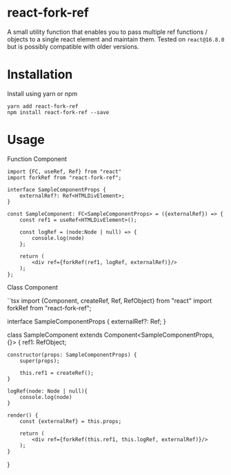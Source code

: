 # react-fork-ref

A small utility function that enables you to pass multiple ref functions / objects to a single react element and maintain them.
Tested on `react@16.8.0` but is possibly compatible with older versions. 

# Installation

Install using yarn or npm

```
yarn add react-fork-ref
npm install react-fork-ref --save
```

# Usage

Function Component

```tsx
import {FC, useRef, Ref} from "react"
import forkRef from "react-fork-ref";

interface SampleComponentProps {
    externalRef?: Ref<HTMLDivElement>;
}

const SampleComponent: FC<SampleComponentProps> = ({externalRef}) => {
    const ref1 = useRef<HTMLDivElement>();
    
    const logRef = (node:Node | null) => {
        console.log(node)
    };
    
    return (
        <div ref={forkRef(ref1, logRef, externalRef)}/>
    );
};
```

Class Component

``tsx
import {Component, createRef, Ref, RefObject} from "react"
import forkRef from "react-fork-ref";

interface SampleComponentProps {
    externalRef?: Ref<HTMLDivElement>;
}

class SampleComponent extends Component<SampleComponentProps, {}> {
    ref1: RefObject<HTMLDivElement>;

    constructor(props: SampleComponentProps) {
        super(props);

        this.ref1 = createRef();
    }

    logRef(node: Node | null){
        console.log(node)
    }

    render() {
        const {externalRef} = this.props;
        
        return (
            <div ref={forkRef(this.ref1, this.logRef, externalRef)}/>
        );
    }
}
```
